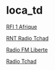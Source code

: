 # loca_td

[RFI 1 Afrique](https://rfiafrique64k.ice.infomaniak.ch/rfiafrique-64.mp3)

[RNT Radio Tchad](http://tchadradio.streamakaci.com:1935/tchadradio/tchadradio/playlist.m3u8)

[Radio FM Liberte](http://64.150.176.192:8034/)

[Radio Tchad](https://strhls.streamakaci.tv/str_tchad_radio/str_tchad_radio/icecast.audio?fbclid=IwAR32Ir_eHaV-HSrh46OVT_VeTZt5KoNggoq8qzeSiAeZTJNBKKUtsSNUtcY?n=01a76a5d0303a2fbe52b)

